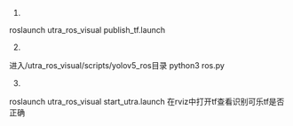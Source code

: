 1. 
roslaunch utra_ros_visual publish_tf.launch

2.
进入/utra_ros_visual/scripts/yolov5_ros目录
python3 ros.py

3.
roslaunch utra_ros_visual start_utra.launch
在rviz中打开tf查看识别可乐tf是否正确